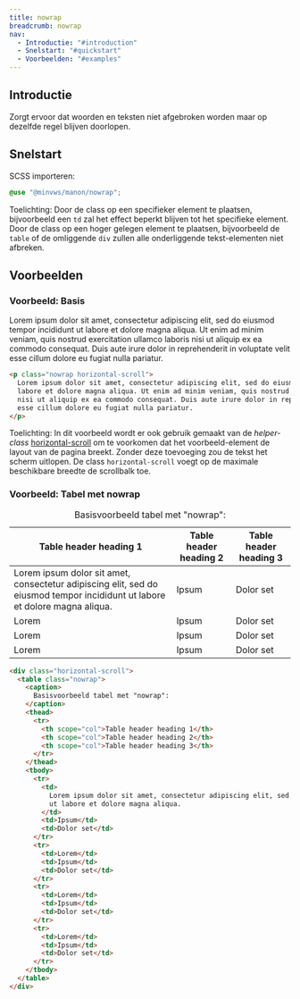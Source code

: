 ```yaml
---
title: nowrap
breadcrumb: nowrap
nav:
  - Introductie: "#introduction"
  - Snelstart: "#quickstart"
  - Voorbeelden: "#examples"
---
```


<h2 id="introduction">Introductie</h2>

Zorgt ervoor dat woorden en teksten niet afgebroken worden maar op dezelfde
regel blijven doorlopen.

<h2 id="quickstart">Snelstart</h2>

SCSS importeren:

```scss
@use "@minvws/manon/nowrap";
```

<p class="explanation">
  <span>Toelichting:</span> Door de class op een specifieker element te plaatsen,
  bijvoorbeeld een <code>td</code> zal het effect beperkt blijven tot het specifieke
  element. Door de class op een hoger gelegen element te plaatsen, bijvoorbeeld de
  <code>table</code>
  of de omliggende <code>div</code> zullen alle onderliggende tekst-elementen niet afbreken.
</p>

<h2 id="examples">Voorbeelden</h2>

### Voorbeeld: Basis

<p class="nowrap horizontal-scroll">
  Lorem ipsum dolor sit amet, consectetur adipiscing elit, sed do eiusmod tempor incididunt
  ut labore et dolore magna aliqua. Ut enim ad minim veniam, quis nostrud exercitation
  ullamco laboris nisi ut aliquip ex ea commodo consequat. Duis aute irure dolor in
  reprehenderit in voluptate velit esse cillum dolore eu fugiat nulla pariatur.
</p>

```html
<p class="nowrap horizontal-scroll">
  Lorem ipsum dolor sit amet, consectetur adipiscing elit, sed do eiusmod tempor incididunt ut
  labore et dolore magna aliqua. Ut enim ad minim veniam, quis nostrud exercitation ullamco laboris
  nisi ut aliquip ex ea commodo consequat. Duis aute irure dolor in reprehenderit in voluptate velit
  esse cillum dolore eu fugiat nulla pariatur.
</p>
```

<p class="explanation">
  <span>Toelichting:</span> In dit voorbeeld wordt er ook gebruik gemaakt van de
  <dfn>helper-class</dfn>
  <a href="{base}/utility/horizontal-scroll">horizontal-scroll</a>
  om te voorkomen dat het voorbeeld-element de layout van de pagina breekt. Zonder deze toevoeging
  zou de tekst het scherm uitlopen. De class <code>horizontal-scroll</code> voegt op de maximale
  beschikbare breedte de scrollbalk toe.
</p>

### Voorbeeld: Tabel met nowrap

<div class="horizontal-scroll">
  <table class="nowrap">
    <caption>Basisvoorbeeld tabel met "nowrap":</caption>
    <thead>
      <tr>
        <th scope="col">Table header heading 1</th>
        <th scope="col">Table header heading 2</th>
        <th scope="col">Table header heading 3</th>
      </tr>
    </thead>
    <tbody>
      <tr>
        <td
          >Lorem ipsum dolor sit amet, consectetur adipiscing elit, sed do eiusmod tempor
          incididunt ut labore et dolore magna aliqua.</td
        >
        <td>Ipsum</td>
        <td>Dolor set</td>
      </tr>
      <tr>
        <td>Lorem</td>
        <td>Ipsum</td>
        <td>Dolor set</td>
      </tr>
      <tr>
        <td>Lorem</td>
        <td>Ipsum</td>
        <td>Dolor set</td>
      </tr>
      <tr>
        <td>Lorem</td>
        <td>Ipsum</td>
        <td>Dolor set</td>
      </tr>
    </tbody>
  </table>
</div>

```html
<div class="horizontal-scroll">
  <table class="nowrap">
    <caption>
      Basisvoorbeeld tabel met "nowrap":
    </caption>
    <thead>
      <tr>
        <th scope="col">Table header heading 1</th>
        <th scope="col">Table header heading 2</th>
        <th scope="col">Table header heading 3</th>
      </tr>
    </thead>
    <tbody>
      <tr>
        <td>
          Lorem ipsum dolor sit amet, consectetur adipiscing elit, sed do eiusmod tempor incididunt
          ut labore et dolore magna aliqua.
        </td>
        <td>Ipsum</td>
        <td>Dolor set</td>
      </tr>
      <tr>
        <td>Lorem</td>
        <td>Ipsum</td>
        <td>Dolor set</td>
      </tr>
      <tr>
        <td>Lorem</td>
        <td>Ipsum</td>
        <td>Dolor set</td>
      </tr>
      <tr>
        <td>Lorem</td>
        <td>Ipsum</td>
        <td>Dolor set</td>
      </tr>
    </tbody>
  </table>
</div>
```
